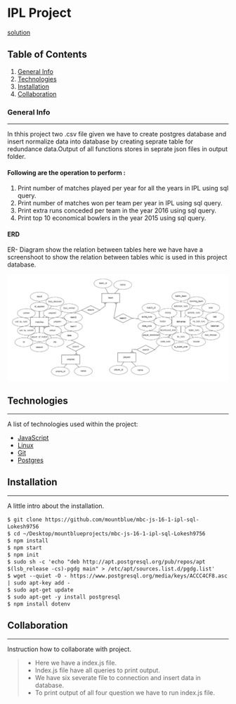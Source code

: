 # IPL Project
[solution](https://github.com/mountblue/mbc-js-16-1-ipl-sql-Lokesh9756)
## Table of Contents
1. [General Info](#general-info)
2. [Technologies](#technologies)
3. [Installation](#installation)
4. [Collaboration](#collaboration)
### General Info
***
In thhis project two .csv file given we have to create postgres database and insert  normalize data into database by creating seprate table for redundance data.Output of all functions stores in seprate json files in output folder.
#### Following are the operation to perform :
1. Print number of matches played per year for all the years in IPL using sql query.
2. Print number of matches won per team per year in IPL using sql query.
3. Print extra runs conceded per team in the year 2016 using sql query.
4. Print top 10 economical bowlers in the year 2015 using sql query.
#### ERD
ER- Diagram show the relation between tables here we have have a screenshoot to show the relation between tables whic is used in this project database.

![screenshot](./datafiles/erd.jpeg) 
## Technologies
***
A list of technologies used within the project:
* [JavaScript](https://www.javatpoint.com/javascript-tutorial) 
* [Linux](https://www.javatpoint.com/linux-tutorial)
* [Git](https://example.com)
* [Postgres](https://www.postgresql.org/)
## Installation
***
A little intro about the installation. 
```
$ git clone https://github.com/mountblue/mbc-js-16-1-ipl-sql-Lokesh9756
$ cd ~/Desktop/mountblueprojects/mbc-js-16-1-ipl-sql-Lokesh9756
$ npm install
$ npm start
$ npm init
$ sudo sh -c 'echo "deb http://apt.postgresql.org/pub/repos/apt $(lsb_release -cs)-pgdg main" > /etc/apt/sources.list.d/pgdg.list'
$ wget --quiet -O - https://www.postgresql.org/media/keys/ACCC4CF8.asc | sudo apt-key add -
$ sudo apt-get update
$ sudo apt-get -y install postgresql
$ npm install dotenv
```
## Collaboration
***
Instruction how to collaborate with project.
> * Here we have a index.js  file. 
> * Index.js file have all queries to print output.
> * We have six severate file to connection and insert data in database.
> * To print output of all four question we have to run index.js file.


